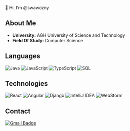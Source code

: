 👋 Hi, I’m @swawozny

## About Me
- **University:** AGH University of Science and Technology
- **Field Of Study:** Computer Science

## Languages
![Java](https://img.shields.io/badge/-Java-000?&logo=Java&logoColor=red)
![JavaScript](https://img.shields.io/badge/-JavaScript-000?&logo=JavaScript&logoColor=ddc508)
![TypeScript](https://img.shields.io/badge/-TypeScript-000?&logo=TypeScript&logoColor=ddc508)
![SQL](https://img.shields.io/badge/-SQL-000?&logo=MySQL&logoColor=4479A1)

## Technologies
![React](https://img.shields.io/badge/-React-000?&logo=React)
![Angular](https://img.shields.io/badge/-Angular-000?&logo=Angular)
![Django](https://img.shields.io/badge/-Django-000?&logo=Django)
![IntelliJ IDEA](http://img.shields.io/badge/-IntelliJ%20IDEA-000000?style=flat-square&logo=intellij-idea)
![WebStorm](http://img.shields.io/badge/-WebStorm%20IDEA-000000?style=flat-square&logo=webstorm)

## Contact

[![Gmail Badge](https://img.shields.io/badge/-mail-c14438?style=for-the-badge&logo=mail&logoColor=ffffff&style=flat-square)](mailto:sebastianwawozny@wp.pl) 

